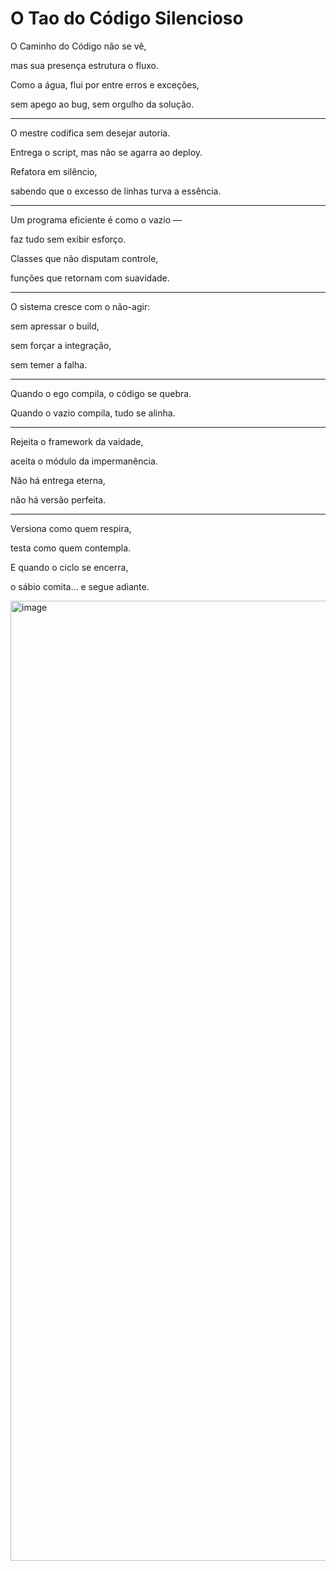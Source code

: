 # O Tao do Código Silencioso



O Caminho do Código não se vê,

mas sua presença estrutura o fluxo.

Como a água, flui por entre erros e exceções,

sem apego ao bug, sem orgulho da solução.

___

O mestre codifica sem desejar autoria.

Entrega o script, mas não se agarra ao deploy.

Refatora em silêncio,

sabendo que o excesso de linhas turva a essência.

___

Um programa eficiente é como o vazio —

faz tudo sem exibir esforço.

Classes que não disputam controle,

funções que retornam com suavidade.

___

O sistema cresce com o não-agir:

sem apressar o build,

sem forçar a integração,

sem temer a falha.

___

Quando o ego compila, o código se quebra.

Quando o vazio compila, tudo se alinha.

___

Rejeita o framework da vaidade,

aceita o módulo da impermanência.

Não há entrega eterna,

não há versão perfeita.

___

Versiona como quem respira,

testa como quem contempla.

E quando o ciclo se encerra,

o sábio comita... e segue adiante.



<img width="1024" height="1536" alt="image" src="https://github.com/user-attachments/assets/522ee818-82a9-441f-8fe6-313334fd237d" />
